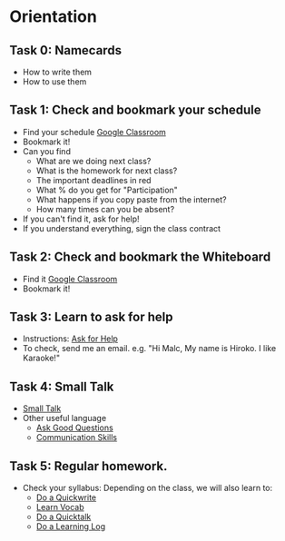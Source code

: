 
# Orientation

## Task 0: Namecards

* How to write them
* How to use them


## Task 1: Check and bookmark your schedule 
* Find your schedule [Google Classroom](https://classroom.google.com/)
* Bookmark it!
* Can you find
   * What are we doing next class? 
   * What is the homework for next class?
   * The important deadlines in red
   * What % do you get for "Participation"
   * What happens if you copy paste from the internet?
   * How many times can you be absent? 
* If you can't find it, ask for help! 
* If you understand everything, sign the class contract

## Task 2: Check and bookmark the Whiteboard
* Find it [Google Classroom](https://classroom.google.com/)
* Bookmark it!

## Task 3: Learn to ask for help
* Instructions: [Ask for Help](Style-AskForHelp)
* To check, send me an email. e.g. "Hi Malc, My name is Hiroko. I like Karaoke!" 

## Task 4: Small Talk
* [Small Talk](Style-MakeSmallTalk)
* Other useful language
   * [Ask Good Questions](Style-AskGoodQuestions)
   * [Communication Skills](Style-UseCommunicationSkills)

## Task 5: Regular homework. 
* Check your syllabus: Depending on the class, we will also learn to: 
   * [Do a Quickwrite](Project-DoAQuickwrite)
   * [Learn Vocab](Project-LearnVocab)
   * [Do a Quicktalk](Project-DoAQuicktalk.md)
   * [Do a Learning Log](Project-DoALearningLog)

